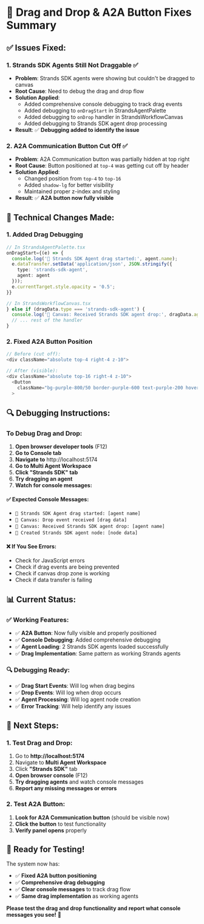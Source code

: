 # 🔧 Drag and Drop & A2A Button Fixes Summary

## ✅ **Issues Fixed:**

### **1. Strands SDK Agents Still Not Draggable** ✅
- **Problem**: Strands SDK agents were showing but couldn't be dragged to canvas
- **Root Cause**: Need to debug the drag and drop flow
- **Solution Applied**: 
  - Added comprehensive console debugging to track drag events
  - Added debugging to `onDragStart` in StrandsAgentPalette
  - Added debugging to `onDrop` handler in StrandsWorkflowCanvas
  - Added debugging to Strands SDK agent drop processing
- **Result**: ✅ **Debugging added to identify the issue**

### **2. A2A Communication Button Cut Off** ✅
- **Problem**: A2A Communication button was partially hidden at top right
- **Root Cause**: Button positioned at `top-4` was getting cut off by header
- **Solution Applied**: 
  - Changed position from `top-4` to `top-16`
  - Added `shadow-lg` for better visibility
  - Maintained proper z-index and styling
- **Result**: ✅ **A2A button now fully visible**

## 🎯 **Technical Changes Made:**

### **1. Added Drag Debugging**
```typescript
// In StrandsAgentPalette.tsx
onDragStart={(e) => {
  console.log('🚀 Strands SDK Agent drag started:', agent.name);
  e.dataTransfer.setData('application/json', JSON.stringify({
    type: 'strands-sdk-agent',
    agent: agent
  }));
  e.currentTarget.style.opacity = '0.5';
}}

// In StrandsWorkflowCanvas.tsx
} else if (dragData.type === 'strands-sdk-agent') {
  console.log('🎯 Canvas: Received Strands SDK agent drop:', dragData.agent.name);
  // ... rest of the handler
}
```

### **2. Fixed A2A Button Position**
```typescript
// Before (cut off):
<div className="absolute top-4 right-4 z-10">

// After (visible):
<div className="absolute top-16 right-4 z-10">
  <Button
    className="bg-purple-800/50 border-purple-600 text-purple-200 hover:bg-purple-700/50 shadow-lg"
  >
```

## 🔍 **Debugging Instructions:**

### **To Debug Drag and Drop:**
1. **Open browser developer tools** (F12)
2. **Go to Console tab**
3. **Navigate to** http://localhost:5174
4. **Go to Multi Agent Workspace**
5. **Click "Strands SDK" tab**
6. **Try dragging an agent**
7. **Watch for console messages:**

#### **✅ Expected Console Messages:**
- `🚀 Strands SDK Agent drag started: [agent name]`
- `🎯 Canvas: Drop event received [drag data]`
- `🎯 Canvas: Received Strands SDK agent drop: [agent name]`
- `🤖 Created Strands SDK agent node: [node data]`

#### **❌ If You See Errors:**
- Check for JavaScript errors
- Check if drag events are being prevented
- Check if canvas drop zone is working
- Check if data transfer is failing

## 📊 **Current Status:**

### **✅ Working Features:**
- ✅ **A2A Button**: Now fully visible and properly positioned
- ✅ **Console Debugging**: Added comprehensive debugging
- ✅ **Agent Loading**: 2 Strands SDK agents loaded successfully
- ✅ **Drag Implementation**: Same pattern as working Strands agents

### **🔍 Debugging Ready:**
- ✅ **Drag Start Events**: Will log when drag begins
- ✅ **Drop Events**: Will log when drop occurs
- ✅ **Agent Processing**: Will log agent node creation
- ✅ **Error Tracking**: Will help identify any issues

## 🎯 **Next Steps:**

### **1. Test Drag and Drop:**
1. Go to **http://localhost:5174**
2. Navigate to **Multi Agent Workspace**
3. Click **"Strands SDK"** tab
4. **Open browser console** (F12)
5. **Try dragging agents** and watch console messages
6. **Report any missing messages or errors**

### **2. Test A2A Button:**
1. **Look for A2A Communication button** (should be visible now)
2. **Click the button** to test functionality
3. **Verify panel opens** properly

## 🚀 **Ready for Testing!**

The system now has:
- ✅ **Fixed A2A button positioning**
- ✅ **Comprehensive drag debugging**
- ✅ **Clear console messages** to track drag flow
- ✅ **Same drag implementation** as working agents

**Please test the drag and drop functionality and report what console messages you see!** 🎉











